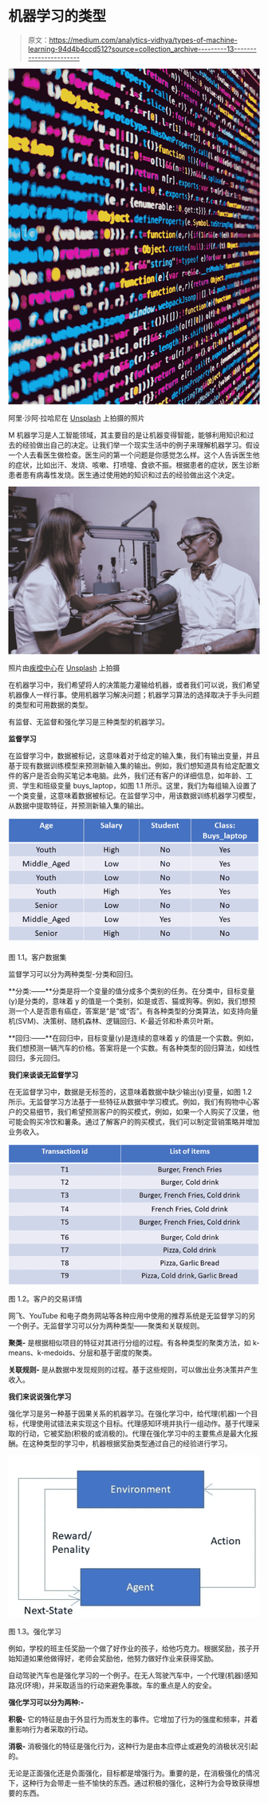 # 机器学习的类型

> 原文：<https://medium.com/analytics-vidhya/types-of-machine-learning-94d4b4ccd512?source=collection_archive---------13----------------------->

![](img/5c37afaa9e3b605b3d510db4dc2ddd35.png)

阿里·沙阿·拉哈尼在 [Unsplash](https://unsplash.com?utm_source=medium&utm_medium=referral) 上拍摄的照片

M 机器学习是人工智能领域，其主要目的是让机器变得智能，能够利用知识和过去的经验做出自己的决定。让我们举一个现实生活中的例子来理解机器学习。假设一个人去看医生做检查。医生问的第一个问题是你感觉怎么样。这个人告诉医生他的症状，比如出汗、发烧、咳嗽、打喷嚏、食欲不振。根据患者的症状，医生诊断患者患有病毒性发烧。医生通过使用她的知识和过去的经验做出这个决定。

![](img/201825de9f9d48daac0dd9bb70a6ee75.png)

照片由[疾控中心](https://unsplash.com/@cdc?utm_source=medium&utm_medium=referral)在 [Unsplash](https://unsplash.com?utm_source=medium&utm_medium=referral) 上拍摄

在机器学习中，我们希望将人的决策能力灌输给机器，或者我们可以说，我们希望机器像人一样行事。使用机器学习解决问题；机器学习算法的选择取决于手头问题的类型和可用数据的类型。

有监督、无监督和强化学习是三种类型的机器学习。

**监督学习**

在监督学习中，数据被标记，这意味着对于给定的输入集，我们有输出变量，并且基于现有数据训练模型来预测新输入集的输出。例如，我们想知道具有给定配置文件的客户是否会购买笔记本电脑。此外，我们还有客户的详细信息，如年龄、工资、学生和班级变量 buys_laptop，如图 1.1 所示。这里，我们为每组输入设置了一个类变量，这意味着数据被标记。在监督学习中，用该数据训练机器学习模型，从数据中提取特征，并预测新输入集的输出。

![](img/2158b07ab3e353035229a7dc01271bf9.png)

图 1.1。客户数据集

监督学习可以分为两种类型-分类和回归。

**分类:——**分类是将一个变量的值分成多个类别的任务。在分类中，目标变量(y)是分类的，意味着 y 的值是一个类别，如是或否、猫或狗等。例如，我们想预测一个人是否患有癌症，答案是“是”或“否”。有各种类型的分类算法，如支持向量机(SVM)、决策树、随机森林、逻辑回归、K-最近邻和朴素贝叶斯。

**回归:——**在回归中，目标变量(y)是连续的意味着 y 的值是一个实数。例如，我们想预测一辆汽车的价格。答案将是一个实数。有各种类型的回归算法，如线性回归，多元回归。

**我们来谈谈无监督学习**

在无监督学习中，数据是无标签的，这意味着数据中缺少输出(y)变量，如图 1.2 所示。无监督学习方法基于一些特征从数据中学习模式。例如，我们有购物中心客户的交易细节，我们希望预测客户的购买模式，例如，如果一个人购买了汉堡，他可能会购买冷饮和薯条。通过了解客户的购买模式，我们可以制定营销策略并增加业务收入。

![](img/86f85ffb6b2334058a7d5fdb07f47d7c.png)

图 1.2。客户的交易详情

网飞、YouTube 和电子商务网站等各种应用中使用的推荐系统是无监督学习的另一个例子。无监督学习可以分为两种类型——聚类和关联规则。

**聚类-** 是根据相似项目的特征对其进行分组的过程。有各种类型的聚类方法，如 k-means、k-medoids、分层和基于密度的聚类。

**关联规则-** 是从数据中发现规则的过程。基于这些规则，可以做出业务决策并产生收入。

**我们来说说强化学习**

强化学习是另一种基于因果关系的机器学习。在强化学习中，给代理(机器)一个目标，代理使用试错法来实现这个目标。代理感知环境并执行一组动作。基于代理采取的行动，它被奖励(积极的或消极的)。代理在强化学习中的主要焦点是最大化报酬。在这种类型的学习中，机器根据奖励类型通过自己的经验进行学习。

![](img/ef398ea2c14dbc05126eba592964441d.png)

图 1.3。强化学习

例如，学校的班主任奖励一个做了好作业的孩子，给他巧克力。根据奖励，孩子开始知道如果他做得好，老师会奖励他，他努力做好作业来获得奖励。

自动驾驶汽车也是强化学习的一个例子。在无人驾驶汽车中，一个代理(机器)感知路况(环境)，并采取适当的行动来避免事故。车的重点是人的安全。

**强化学习可以分为两种:-**

**积极-** 它的特征是由于外显行为而发生的事件。它增加了行为的强度和频率，并着重影响行为者采取的行动。

**消极-** 消极强化的特征是强化行为，这种行为是由本应停止或避免的消极状况引起的。

无论是正面强化还是负面强化，目标都是增强行为。重要的是，在消极强化的情况下，这种行为会带走一些不愉快的东西。通过积极的强化，这种行为会导致获得想要的东西。
